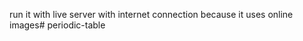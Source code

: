 run it with live server with internet connection because it uses online images#   p e r i o d i c - t a b l e 
 
 
